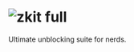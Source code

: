 # ![zkit full](https://github.com/user-attachments/assets/40df0ec0-7dc4-43f3-99cb-b87a2b7b163b)
Ultimate unblocking suite for nerds.
